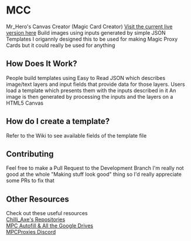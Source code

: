 # MCC

Mr_Hero's Canvas Creator (Magic Card Creator)
[Visit the current live version here](https://Heroj04.github.io/MCC)
Build images using inputs generated by simple JSON Templates
I origannly designed this to be used for making Magic Proxy Cards but it could really be used for anything

## How Does It Work?

People build templates using Easy to Read JSON which describes image/text layers and input fields that provide data for those layers.
Users load a template which presents them with the inputs described in it
An image is then generated by processing the inputs and the layers on a HTML5 Canvas

## How do I create a template?

Refer to the Wiki to see available fields of the template file

## Contributing

Feel free to make a Pull Request to the Development Branch
I'm really not good at the whole "Making stuff look good" thing so I'd really appreciate some PRs to fix that

## Other Resources

Check out these useful resources  
[Chilli_Axe's Repositories](https://github.com/ndepaola)  
[MPC Autofill & All the Google Drives](https://mpcautofill.com/credits)  
[MPCProxies Discord](https://discord.gg/VRScmDMeSw)  
